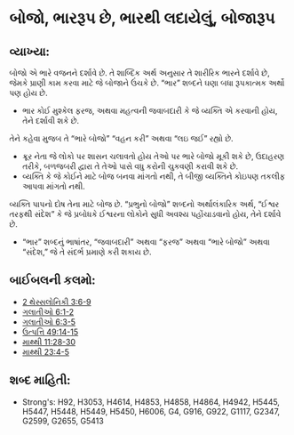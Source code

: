 # બોજો, ભારરૂપ છે, ભારથી લદાયેલું, બોજારૂપ 

## વ્યાખ્યા: 

બોજો એ ભારે વજનને દર્શાવે છે.
તે શાબ્દિક અર્થ અનુસાર તે શારીરિક ભારને દર્શાવે છે, જેમકે પ્રાણી કામ કરવા માટે જે બોજાને ઉંચકે છે.
“ભાર” શબ્દને ઘણા બધા રૂપકાત્મક અર્થો પણ હોય છે.

* ભાર કોઈ મુશ્કેલ ફરજ, અથવા મહત્વની જવાબદારી કે જે વ્યક્તિ એ કરવાની હોય, તેને દર્શાવી શકે છે.

તેને કહેવા મુજબ તે “ભારે બોજો” “વહન કરી” અથવા “લઇ જઈ” રહ્યો છે.

* ક્રૂર નેતા જે લોકો પર શાસન ચલાવતો હોય તેઓ પર ભારે બોજો મૂકી શકે છે, ઉદાહરણ તરીકે, બળજબરી દ્વારા તે તેઓ પાસે વધુ કરોની ચુકવણી કરાવી શકે છે.
* વ્યક્તિ કે જે કોઈને માટે બોજ બનવા માંગતો નથી, તે બીજી વ્યક્તિને કોઇપણ તકલીફ આપવા માંગતો નથી.

વ્યક્તિ પાપનો દોષ તેના માટે બોજ છે.
“પ્રભુનો બોજો” શબ્દનો અર્થાલંકારિક અર્થ, “ઈશ્વર તરફથી સંદેશ” કે જે પ્રબોધકે ઈશ્વરના લોકોને સુધી અવશ્ય પહોંચાડવાનો હોય, તેને દર્શાવે છે.

* “ભાર” શબ્દનું ભાષાંતર, “જવાબદારી” અથવા “ફરજ” અથવા “ભારે બોજો” અથવા “સંદેશ,” જે તે સંદર્ભ પ્રમાણે કરી શકાય છે.

## બાઈબલની કલમો: 

* [2 થેસ્સલોનિકી 3:6-9](rc://gu/tn/help/2th/03/06)
* [ગલાતીઓ 6:1-2](rc://gu/tn/help/gal/06/01)
* [ગલાતીઓ 6:3-5](rc://gu/tn/help/gal/06/03)
* [ઉત્પત્તિ 49:14-15](rc://gu/tn/help/gen/49/14)
* [માથ્થી 11:28-30](rc://gu/tn/help/mat/11/28)
* [માથ્થી 23:4-5](rc://gu/tn/help/mat/23/04)

## શબ્દ માહિતી: 

* Strong's: H92, H3053, H4614, H4853, H4858, H4864, H4942, H5445, H5447, H5448, H5449, H5450, H6006, G4, G916, G922, G1117, G2347, G2599, G2655, G5413
